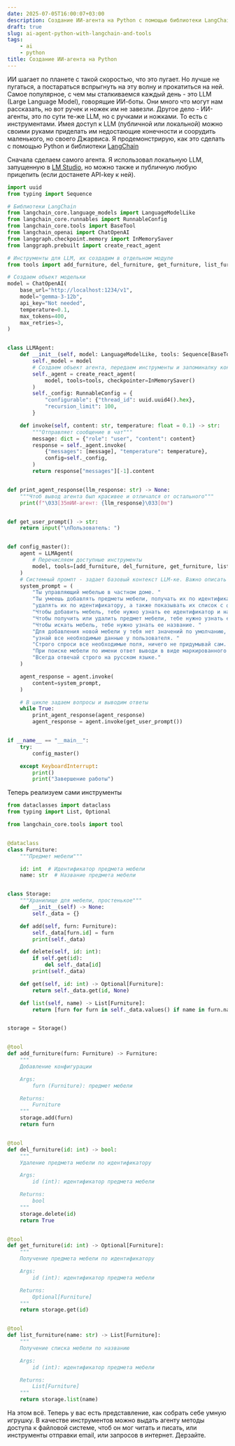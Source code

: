```yaml
---
date: 2025-07-05T16:00:07+03:00
description: Создание ИИ-агента на Python с помощью библиотеки LangChain
draft: true
slug: ai-agent-python-with-langchain-and-tools
tags:
    - ai
    - python
title: Создание ИИ-агента на Python
---
```


ИИ шагает по планете с такой скоростью, что это пугает. Но лучше не пугаться, а постараться вспрыгнуть на эту волну и прокатиться на ней.
Самое популярное, с чем мы сталкиваемся каждый день - это LLM (Large Language Model), говорящие ИИ-боты. Они много что могут нам рассказать, но вот ручек и ножек им не завезли.
Другое дело - ИИ-агенты, это по сути те-же LLM, но с ручками и ножками. То есть с инструментами.
Имея доступ к LLM (публичной или локальной) можно своими руками приделать им недостающие конечности и соорудить маленького, но своего Джарвиса.
Я продемонстрирую, как это сделать с помощью Python и библиотеки [LangChain](https://www.langchain.com)

Сначала сделаем самого агента. Я использовал локальную LLM, запущенную в [LM Studio](https://lmstudio.ai), но можно также и публичную любую прицепить (если достанете API-key к ней).

```python
import uuid
from typing import Sequence

# Библиотеки LangChain
from langchain_core.language_models import LanguageModelLike
from langchain_core.runnables import RunnableConfig
from langchain_core.tools import BaseTool
from langchain_openai import ChatOpenAI
from langgraph.checkpoint.memory import InMemorySaver
from langgraph.prebuilt import create_react_agent

# Инструменты для LLM, их создадим в отдельном модуле
from tools import add_furniture, del_furniture, get_furniture, list_furniture

# Создаем объект модельки
model = ChatOpenAI(
    base_url="http://localhost:1234/v1",
    model="gemma-3-12b",
    api_key="Not needed",
    temperature=0.1,
    max_tokens=400,
    max_retries=3,
)


class LLMAgent:
    def __init__(self, model: LanguageModelLike, tools: Sequence[BaseTool]):
        self._model = model
        # Создаем объект агента, передаем инструменты и запоминалку контекста
        self._agent = create_react_agent(
            model, tools=tools, checkpointer=InMemorySaver()
        )
        self._config: RunnableConfig = {
            "configurable": {"thread_id": uuid.uuid4().hex},
            "recursion_limit": 100,
        }

    def invoke(self, content: str, temperature: float = 0.1) -> str:
        """Отправляет сообщение в чат"""
        message: dict = {"role": "user", "content": content}
        response = self._agent.invoke(
            {"messages": [message], "temperature": temperature},
            config=self._config,
        )
        return response["messages"][-1].content


def print_agent_response(llm_response: str) -> None:
    """Чтоб вывод агента был красивее и отличался от остального"""
    print(f"\033[35mИИ-агент: {llm_response}\033[0m")


def get_user_prompt() -> str:
    return input("\nПользователь: ")


def config_master():
    agent = LLMAgent(
	    # Перечисляем доступные инструменты
        model, tools=[add_furniture, del_furniture, get_furniture, list_furniture]
    )
    # Системный промпт - задает базовый контекст LLM-ке. Важно описать в деталях.
    system_prompt = (
        "Ты управляющий мебелью в частном доме. "
        "Ты умеешь добавлять предметы мебели, получать их по идентификатору, "
        "удалять их по идентификатору, а также показывать их список с фильтром по имени. "
        "Чтобы добавить мебель, тебе нужно узнать ее идентификатор и название. "
        "Чтобы получить или удалить предмет мебели, тебе нужно узнать его идентификатор. "
        "Чтобы искать мебель, тебе нужно узнать ее название. "
        "Для добавления новой мебели у тебя нет значений по умолчанию, поэтому "
        "узнай все необходимые данные у пользователя. "
        "Строго спроси все необходимые поля, ничего не придумывай сам. "
        "При поиске мебели по имени ответ выводи в виде маркированного списка. "
        "Всегда отвечай строго на русском языке."
    )

    agent_response = agent.invoke(
        content=system_prompt,
    )

	# В цикле задаем вопросы и выводим ответы
    while True:
        print_agent_response(agent_response)
        agent_response = agent.invoke(get_user_prompt())


if __name__ == "__main__":
    try:
        config_master()

    except KeyboardInterrupt:
        print()
        print("Завершение работы")
```

Теперь реализуем сами инструменты

```python
from dataclasses import dataclass
from typing import List, Optional

from langchain_core.tools import tool


@dataclass
class Furniture:
    """Предмет мебели"""

    id: int  # Идентификатор предмета мебели
    name: str  # Название предмета мебели


class Storage:
	"""Хранилище для мебели, простенькое"""
    def __init__(self) -> None:
        self._data = {}

    def add(self, furn: Furniture):
        self._data[furn.id] = furn
        print(self._data)

    def delete(self, id: int):
        if self.get(id):
            del self._data[id]
        print(self._data)

    def get(self, id: int) -> Optional[Furniture]:
        return self._data.get(id, None)

    def list(self, name) -> List[Furniture]:
        return [furn for furn in self._data.values() if name in furn.name]


storage = Storage()


@tool
def add_furniture(furn: Furniture) -> Furniture:
    """
    Добавление конфигурации

    Args:
        furn (Furniture): предмет мебели

    Returns:
        Furniture
    """
    storage.add(furn)
    return furn


@tool
def del_furniture(id: int) -> bool:
    """
    Удаление предмета мебели по идентификатору

    Args:
        id (int): идентификатор предмета мебели

    Returns:
        bool
    """
    storage.delete(id)
    return True


@tool
def get_furniture(id: int) -> Optional[Furniture]:
    """
    Получение предмета мебели по идентификатору

    Args:
        id (int): идентификатор предмета мебели

    Returns:
        Optional[Furniture]
    """
    return storage.get(id)


@tool
def list_furniture(name: str) -> List[Furniture]:
    """
    Получение списка мебели по названию

    Args:
        id (int): идентификатор предмета мебели

    Returns:
        List[Furniture]
    """
    return storage.list(name)
```

На этом всё. Теперь у вас есть представление, как собрать себе умную игрушку. В качестве инструментов можно выдать агенту методы доступа к файловой системе, чтоб он мог читать и писать, или инструменты отправки email, или запросов в интернет. Дерзайте.